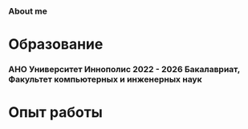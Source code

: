 ### About me
# Образование
### АНО Университет Иннополис 2022 - 2026 Бакалавриат, Факультет компьютерных и инженерных наук

# Опыт работы


